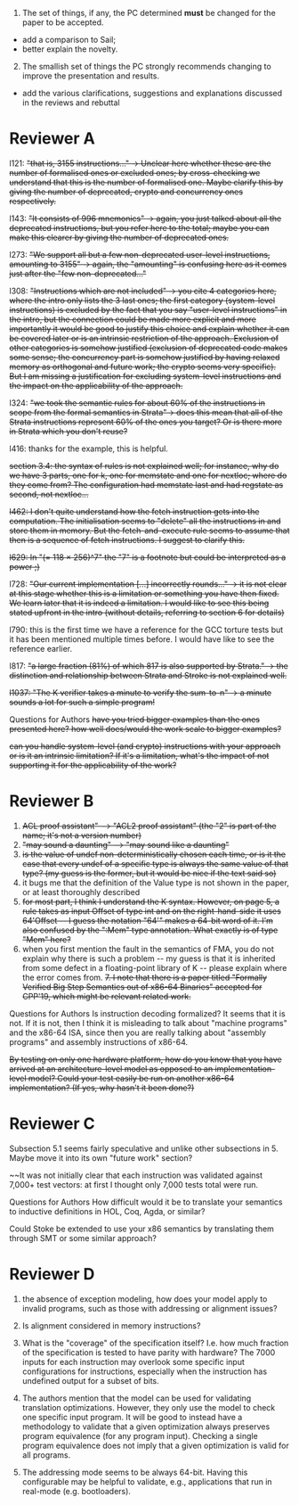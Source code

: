 1. The set of things, if any, the PC determined **must** be changed for the
paper to be accepted.

- add a comparison to Sail;
- better explain the novelty.

2. The smallish set of things the PC strongly recommends changing to
improve the presentation and results.

- add the various clarifications, suggestions and explanations
  discussed in the reviews and rebuttal

Reviewer A
==========
l121: ~~"that is, 3155 instructions..." -> Unclear here whether these are the number of formalised ones or excluded ones; by cross-checking we understand that this is the number of formalised one. Maybe clarify this by giving the number of deprecated, crypto and concurrency ones respectively.~~

l143: ~~"It consists of 996 mnemonics" -> again, you just talked about all the deprecated instructions, but you refer here to the total; maybe you can make this clearer by giving the number of deprecated ones.~~

l273: ~~"We support all but a few non-deprecated user-level instructions, amounting to 3155" -> again, the "amounting" is confusing here as it comes just after the "few non-deprecated..."~~

l308: ~~"Instructions which are not included" -> you cite 4 categories here, where the intro only lists the 3 last ones; the first category (system-level instructions) is excluded by the fact that you say "user-level instructions" in the intro, but the connection could be made more explicit and more importantly it would be good to justify this choice and explain whether it can be covered later or is an intrinsic restriction of the approach. Exclusion of other categories is somehow justified (exclusion of deprecated code makes some sense; the concurrency part is somehow justified by having relaxed memory as orthogonal and future work; the crypto seems very specific). But I am missing a justification for excluding system-level instructions and the impact on the applicability of the approach.~~

l324: ~~"we took the semantic rules for about 60% of the instructions in scope from the formal semantics in Strata"-> does this mean that all of the Strata instructions represent 60% of the ones you target? Or is there more in Strata which you don't reuse?~~

l416: thanks for the example, this is helpful.

~~section 3.4: the syntax of rules is not explained well; for instance, why do we have 3 parts, one for k, one for memstate and one for nextloc; where do they come from? The configuration had memstate last and had regstate as second, not nextloc...~~

~~l462: I don't quite understand how the fetch instruction gets into the computation. The initialisation seems to "delete" all the instructions in <k> and store them in memory. But the fetch-and-execute rule seems to assume that then <k> is a sequence of fetch instructions. I suggest to clarify this.~~

~~l629: In "(= 118 × 256)^7" the "7" is a footnote but could be interpreted as a power ;)~~

l728: ~~"Our current implementation [...] incorrectly rounds..." -> it is not clear at this stage whether this is a limitation or something you have then fixed. We learn later that it is indeed a limitation. I would like to see this being stated upfront in the intro (without details, referring to section 6 for details)~~

l790: this is the first time we have a reference for the GCC torture tests but it has been mentioned multiple times before. I would have like to see the reference earlier.

l817: ~~"a large fraction (81%) of which 817 is also supported by Strata." -> the distinction and relationship between Strata and Stroke is not explained well.~~

~~l1037: "The K verifier takes a minute to verify the sum-to-n" -> a minute sounds a lot for such a simple program!~~

Questions for Authors
~~have you tried bigger examples than the ones presented here? how well does/would the work scale to bigger examples?~~

~~can you handle system-level (and crypto) instructions with your approach or is it an intrinsic limitation? If it's a limitation, what's the impact of not supporting it for the applicability of the work?~~


Reviewer B
=========
1. ~~ACL proof assistant" --> "ACL2 proof assistant" (the "2" is part of the name; it's not a version number)~~
2. ~~"may sound a daunting" --> "may sound like a daunting"~~
3. ~~is the value of undef non-deterministically chosen each time, or is it the case that every undef of a specific type is always the same value of that type? (my guess is the former, but it would be nice if the text said so)~~
4. it bugs me that the definition of the Value type is not shown in the paper, or at least thoroughly described
5. ~~for most part, I think I understand the K syntax. However, on page 5, a rule takes as input Offset of type int and on the right-hand-side it uses 64'Offset -- I guess the notation "64'" makes a 64-bit word of it. I'm also confused by the ":Mem" type annotation. What exactly is of type "Mem" here?~~
6. when you first mention the fault in the semantics of FMA, you do not explain why there is such a problem -- my guess is that it is inherited from some defect in a floating-point library of K -- please explain where the error comes from.
~~7. I note that there is a paper titled "Formally Verified Big Step Semantics out of x86-64 Binaries" accepted for CPP'19, which might be relevant related work.~~

Questions for Authors
Is instruction decoding formalized? It seems that it is not. If it is not, then I think it is misleading to talk about "machine programs" and the x86-64 ISA, since then you are really talking about "assembly programs" and assembly instructions of x86-64.

~~By testing on only one hardware platform, how do you know that you have arrived at an architecture-level model as opposed to an implementation-level model? Could your test easily be run on another x86-64 implementation? (If yes, why hasn't it been done?)~~


Reviewer C
==========
Subsection 5.1 seems fairly speculative and unlike other subsections in 5. Maybe move it into its own "future work" section?

~~It was not initially clear that each instruction was validated against 7,000+ test vectors: at first I thought only 7,000 tests total were run.

Questions for Authors
How difficult would it be to translate your semantics to inductive definitions in HOL, Coq, Agda, or similar?

Could Stoke be extended to use your x86 semantics by translating them through SMT or some similar approach?


Reviewer D
==========
1. the absence of exception modeling, how does your model apply to invalid programs, such as those with addressing or alignment issues?

2. Is alignment considered in memory instructions?

3. What is the "coverage" of the specification itself? I.e. how much fraction of the specification is tested to have parity with hardware? The 7000 inputs for each instruction may overlook some specific input configurations for instructions, especially when the instruction has undefined output for a subset of bits.

4. The authors mention that the model can be used for validating translation optimizations. However, they only use the model to check one specific input program. It will be good to instead have a methodology to validate that a given optimization always preserves program equivalence (for any program input). Checking a single program equivalence does not imply that a given optimization is valid for all programs.

5. The addressing mode seems to be always 64-bit. Having this configurable may be helpful to validate, e.g., applications that run in real-mode (e.g. bootloaders).
